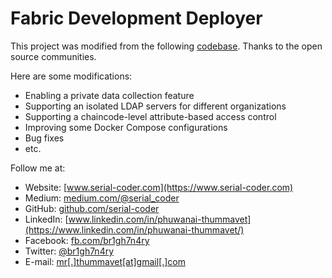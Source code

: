 # Fabric Development Deployer

This project was modified from the following [codebase](https://github.com/olegabu/fabric-starter). Thanks to the open source communities.

Here are some modifications:
- Enabling a private data collection feature
- Supporting an isolated LDAP servers for different organizations
- Supporting a chaincode-level attribute-based access control
- Improving some Docker Compose configurations
- Bug fixes
- etc.

Follow me at:<br/>
- Website: [www.serial-coder.com](https://www.serial-coder.com)<br/>
- Medium: [medium.com/@serial_coder](https://medium.com/@serial_coder)<br/>
- GitHub: [github.com/serial-coder](https://github.com/serial-coder)<br/>
- LinkedIn: [www.linkedin.com/in/phuwanai-thummavet](https://www.linkedin.com/in/phuwanai-thummavet/)<br/>
- Facebook: [fb.com/br1gh7n4ry](https://www.facebook.com/br1gh7n4ry)<br/>
- Twitter: [@br1gh7n4ry](https://twitter.com/br1gh7n4ry)<br/>
- E-mail: [mr[.]thummavet[at]gmail[.]com](mailto:mr.thummavet@gmail.com)<br/>